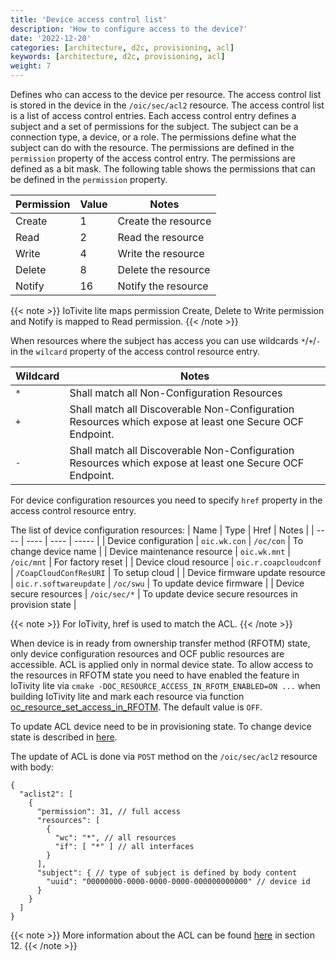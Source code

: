 ```yaml
---
title: 'Device access control list'
description: 'How to configure access to the device?'
date: '2022-12-20'
categories: [architecture, d2c, provisioning, acl]
keywords: [architecture, d2c, provisioning, acl]
weight: 7
---
```


Defines who can access to the device per resource. The access control list is stored in the device in the `/oic/sec/acl2` resource. The access control list is a list of access control entries. Each access control entry defines a subject and a set of permissions for the subject. The subject can be a connection type, a device, or a role. The permissions define what the subject can do with the resource. The permissions are defined in the `permission` property of the access control entry. The permissions are defined as a bit mask. The following table shows the permissions that can be defined in the `permission` property.

| Permission | Value | Notes |
| ---------- | ----- | ----- |
| Create | 1 | Create the resource |
| Read | 2 | Read the resource |
| Write | 4 | Write the resource |
| Delete | 8 | Delete the resource |
| Notify | 16 | Notify the resource |

{{< note >}}
IoTivite lite maps permission Create, Delete to Write permission and Notify is mapped to Read permission.
{{< /note >}}

When resources where the subject has access you can use wildcards `*`/`+`/`-` in the `wilcard` property of the access control resource entry.

| Wildcard | Notes |
| -------- | ----- |
| `*` | Shall match all Non-Configuration Resources |
| `+` | Shall match all Discoverable Non-Configuration Resources which expose at least one Secure OCF Endpoint. |
| `-` | Shall match all Discoverable Non-Configuration Resources which expose at least one Secure OCF Endpoint. |

For device configuration resources you need to specify `href` property in the access control resource entry.

The list of device configuration resources:
| Name | Type | Href | Notes |
| ---- | ---- | ---- | ----- |
| Device configuration | `oic.wk.con` | `/oc/con` | To change device name |
| Device maintenance resource | `oic.wk.mnt` | `/oic/mnt` | For factory reset |
| Device cloud resource | `oic.r.coapcloudconf` | `/CoapCloudConfResURI` | To setup cloud  |
| Device firmware update resource | `oic.r.softwareupdate` | `/oc/swu` | To update device firmware |
| Device secure resources | `/oic/sec/*` | To update device secure resources in provision state |

{{< note >}}
For IoTivity, href is used to match the ACL.
{{< /note >}}

When device is in ready from ownership transfer method (RFOTM) state, only device configuration resources and OCF public resources are accessible. ACL is applied only in normal device state. To allow access to the resources in RFOTM state you need to have enabled the feature in IoTivity lite via `cmake -DOC_RESOURCE_ACCESS_IN_RFOTM_ENABLED=ON ...` when building IoTivity lite and mark each resource via function [oc_resource_set_access_in_RFOTM](https://github.com/iotivity/iotivity-lite/blob/ac61ae3b5e6a2fd4cbaab3c8b909209cb8dda982/include/oc_acl.h#L235). The default value is `OFF`.

To update ACL device need to be in provisioning state. To change device state is described in [here](../../tutorials/change-provision-status).

The update of ACL is done via `POST` method on the `/oic/sec/acl2` resource with body:

```jsonc
{
  "aclist2": [
    {
      "permission": 31, // full access
      "resources": [
        {
          "wc": "*", // all resources
          "if": [ "*" ] // all interfaces
        }
      ],
      "subject": { // type of subject is defined by body content
        "uuid": "00000000-0000-0000-0000-000000000000" // device id
      }
    }
  ]
}
```

{{< note >}}
More information about the ACL can be found [here](https://openconnectivity.org/specs/OCF_Security_Specification.pdf) in section 12.
{{< /note >}}
